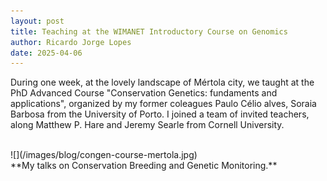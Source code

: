 ```yaml
---
layout: post
title: Teaching at the WIMANET Introductory Course on Genomics
author: Ricardo Jorge Lopes
date: 2025-04-06
---
```


During one week, at the lovely landscape of Mértola city, we taught at the PhD Advanced Course "Conservation Genetics: fundaments and applications", organized by my former coleagues Paulo Célio alves, Soraia Barbosa from the University of Porto. I joined a team of invited teachers, along Matthew P. Hare and Jeremy Searle from Cornell University.

<br>
![](/images/blog/congen-course-mertola.jpg)
<br>
**My talks on Conservation Breeding and Genetic Monitoring.**

